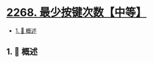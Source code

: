 # [2268. 最少按键次数【中等】](https://github.com/Tdahuyou/TNotes.leetcode/tree/main/notes/2268.%20%E6%9C%80%E5%B0%91%E6%8C%89%E9%94%AE%E6%AC%A1%E6%95%B0%E3%80%90%E4%B8%AD%E7%AD%89%E3%80%91)

<!-- region:toc -->

- [1. 📝 概述](#1--概述)

<!-- endregion:toc -->

## 1. 📝 概述
